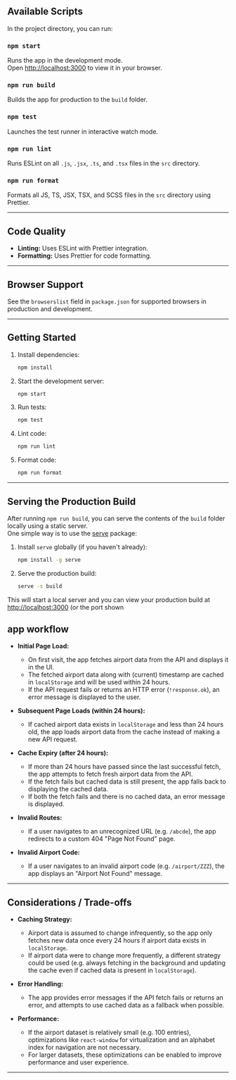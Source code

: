 ## Available Scripts

In the project directory, you can run:

### `npm start`

Runs the app in the development mode.  
Open [http://localhost:3000](http://localhost:3000) to view it in your browser.

### `npm run build`

Builds the app for production to the `build` folder.

### `npm test`

Launches the test runner in interactive watch mode.

### `npm run lint`

Runs ESLint on all `.js`, `.jsx`, `.ts`, and `.tsx` files in the `src` directory.

### `npm run format`

Formats all JS, TS, JSX, TSX, and SCSS files in the `src` directory using Prettier.

---

## Code Quality

- **Linting:** Uses ESLint with Prettier integration.
- **Formatting:** Uses Prettier for code formatting.

---

## Browser Support

See the `browserslist` field in `package.json` for supported browsers in production and development.

---

## Getting Started

1. Install dependencies:
   ```sh
   npm install
   ```
2. Start the development server:
   ```sh
   npm start
   ```
3. Run tests:
   ```sh
   npm test
   ```
4. Lint code:
   ```sh
   npm run lint
   ```
5. Format code:
   ```sh
   npm run format
   ```

---

## Serving the Production Build

After running `npm run build`, you can serve the contents of the `build` folder locally using a static server.  
One simple way is to use the [serve](https://www.npmjs.com/package/serve) package:

1. Install `serve` globally (if you haven't already):

   ```sh
   npm install -g serve
   ```

2. Serve the production build:
   ```sh
   serve -s build
   ```

This will start a local server and you can view your production build at [http://localhost:3000](http://localhost:3000) (or the port shown

## app workflow

- **Initial Page Load:**
  - On first visit, the app fetches airport data from the API and displays it in the UI.
  - The fetched airport data along with (current) timestamp are cached in `localStorage` and will be used within 24 hours.
  - If the API request fails or returns an HTTP error (`!response.ok`), an error message is displayed to the user.

- **Subsequent Page Loads (within 24 hours):**
  - If cached airport data exists in `localStorage` and less than 24 hours old, the app loads airport data from the cache instead of making a new API request.

- **Cache Expiry (after 24 hours):**
  - If more than 24 hours have passed since the last successful fetch, the app attempts to fetch fresh airport data from the API.
  - If the fetch fails but cached data is still present, the app falls back to displaying the cached data.
  - If both the fetch fails and there is no cached data, an error message is displayed.

- **Invalid Routes:**
  - If a user navigates to an unrecognized URL (e.g. `/abcde`), the app redirects to a custom 404 "Page Not Found" page.

- **Invalid Airport Code:**
  - If a user navigates to an invalid airport code (e.g. `/airport/ZZZ`), the app displays an "Airport Not Found" message.

---

## Considerations / Trade-offs

- **Caching Strategy:**
  - Airport data is assumed to change infrequently, so the app only fetches new data once every 24 hours if airport data exists in `localStorage`.
  - If airport data were to change more frequently, a different strategy could be used (e.g. always fetching in the background and updating the cache even if cached data is present in `localStorage`).

- **Error Handling:**
  - The app provides error messages if the API fetch fails or returns an error, and attempts to use cached data as a fallback when possible.

- **Performance:**
  - If the airport dataset is relatively small (e.g. 100 entries), optimizations like `react-window` for virtualization and an alphabet index for navigation are not necessary.
  - For larger datasets, these optimizations can be enabled to improve performance and user experience.

---
